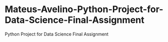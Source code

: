 # Mateus-Avelino-Python-Project-for-Data-Science-Final-Assignment
 Python Project for Data Science Final Assignment
